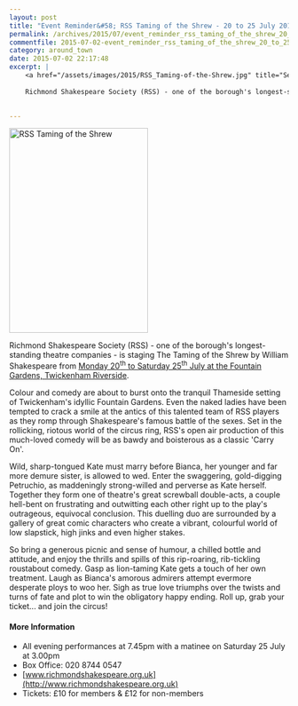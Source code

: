 ```yaml
---
layout: post
title: "Event Reminder&#58; RSS Taming of the Shrew - 20 to 25 July 2015"
permalink: /archives/2015/07/event_reminder_rss_taming_of_the_shrew_20_to_25_ju.html
commentfile: 2015-07-02-event_reminder_rss_taming_of_the_shrew_20_to_25_ju
category: around_town
date: 2015-07-02 22:17:48
excerpt: |
    <a href="/assets/images/2015/RSS_Taming-of-the-Shrew.jpg" title="See larger version of - RSS Taming of the Shrew"><img src="/assets/images/2015/RSS_Taming-of-the-Shrew_thumb.jpg" width="150" height="221" alt="RSS Taming of the Shrew" class="photo right" /></a>
    
    Richmond Shakespeare Society (RSS) - one of the borough's longest-standing theatre companies - is staging The Taming of the Shrew  by William Shakespeare  from <a href="https://stmargarets.london/event/play/200705145122.">Monday 20<sup>th</sup> to Saturday 25<sup>th</sup> July at the Fountain Gardens, Twickenham Riverside</a>
    

---
```


<a href="/assets/images/2015/RSS_Taming-of-the-Shrew.jpg" title="See larger version of - RSS Taming of the Shrew"><img src="/assets/images/2015/RSS_Taming-of-the-Shrew_thumb.jpg" width="250" height="369" alt="RSS Taming of the Shrew" class="photo right" /></a>

Richmond Shakespeare Society (RSS) - one of the borough's longest-standing theatre companies - is staging The Taming of the Shrew by William Shakespeare from [Monday 20<sup>th</sup> to Saturday 25<sup>th</sup> July at the Fountain Gardens, Twickenham Riverside](https://stmargarets.london/event/play/200705145122).

Colour and comedy are about to burst onto the tranquil Thameside setting of Twickenham's idyllic Fountain Gardens. Even the naked ladies have been tempted to crack a smile at the antics of this talented team of RSS players as they romp through Shakespeare's famous battle of the sexes. Set in the rollicking, riotous world of the circus ring, RSS's open air production of this much-loved comedy will be as bawdy and boisterous as a classic 'Carry On'.

Wild, sharp-tongued Kate must marry before Bianca, her younger and far more demure sister, is allowed to wed. Enter the swaggering, gold-digging Petruchio, as maddeningly strong-willed and perverse as Kate herself. Together they form one of theatre's great screwball double-acts, a couple hell-bent on frustrating and outwitting each other right up to the play's outrageous, equivocal conclusion. This duelling duo are surrounded by a gallery of great comic characters who create a vibrant, colourful world of low slapstick, high jinks and even higher stakes.

So bring a generous picnic and sense of humour, a chilled bottle and attitude, and enjoy the thrills and spills of this rip-roaring, rib-tickling roustabout comedy. Gasp as lion-taming Kate gets a touch of her own treatment. Laugh as Bianca's amorous admirers attempt evermore desperate ploys to woo her. Sigh as true love triumphs over the twists and turns of fate and plot to win the obligatory happy ending. Roll up, grab your ticket... and join the circus!

#### More Information

-   All evening performances at 7.45pm with a matinee on Saturday 25 July at 3.00pm
-   Box Office: 020 8744 0547
-   [www.richmondshakespeare.org.uk](http://www.richmondshakespeare.org.uk)
-   Tickets: £10 for members & £12 for non-members

